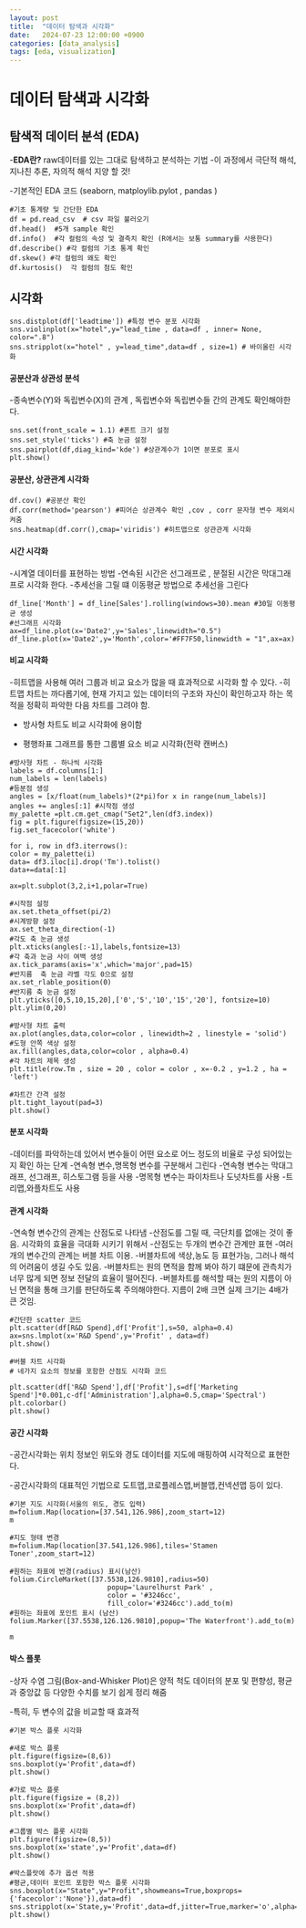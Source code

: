 ```yaml
---
layout: post
title:  "데이터 탐색과 시각화"
date:   2024-07-23 12:00:00 +0900
categories: [data_analysis]
tags: [eda, visualization]
---
```


# 데이터 탐색과 시각화 

## 탐색적 데이터 분석 (EDA)
-**EDA란?**
raw데이터를 있는 그대로 탐색하고 분석하는 기법 
-이 과정에서 극단적 해석, 지나친 추론, 자의적 해석 지양 할 것!

-기본적인 EDA 코드 (seaborn, matploylib.pylot , pandas )
``` 
#기초 통계량 및 간단한 EDA
df = pd.read_csv  # csv 파일 불러오기
df.head()  #5개 sample 확인
df.info()  #각 컬럼의 속성 및 결측치 확인 (R에서는 보통 summary를 사용한다)
df.describe() #각 컬럼의 기초 통계 확인 
df.skew() #각 컬럼의 왜도 확인
df.kurtosis()  각 컬럼의 첨도 확인 
```

## 시각화 
```
sns.distplot(df['leadtime']) #특정 변수 분포 시각화
sns.violinplot(x="hotel",y="lead_time , data=df , inner= None, color=".8")
sns.stripplot(x="hotel" , y=lead_time",data=df , size=1) # 바이올린 시각화 
```
#### 공분산과 상관성 분석 
-종속변수(Y)와 독립변수(X)의 관계 , 독립변수와 독립변수들 간의 관계도 확인해야한다.
```
sns.set(front_scale = 1.1) #폰트 크기 설정
sns.set_style('ticks') #축 눈금 설정
sns.pairplot(df,diag_kind='kde') #상관계수가 1이면 분포로 표시
plt.show()
```
#### 공분산, 상관관계 시각화 
``` 
df.cov() #공분산 확인 
df.corr(method='pearson') #피어슨 상관계수 확인 ,cov , corr 문자형 변수 제외시켜줌 
sns.heatmap(df.corr(),cmap='viridis') #히트맵으로 상관관계 시각화 
```

#### 시간 시각화
-시계열 데이터를 표현하는 방법 
-연속된 시간은 선그래프로 , 분절된 시간은 막대그래프로 시각화 한다.
-추세선을 그릴 떄 이동평균 방법으로 추세선을 그린다
```
df_line['Month'] = df_line[Sales'].rolling(windows=30).mean #30일 이동평균 생성
#선그래프 시각화 
ax=df_line.plot(x='Date2',y='Sales',linewidth="0.5") 
df_line.plot(x='Date2',y='Month',color='#FF7F50,linewidth = "1",ax=ax)
```
#### 비교 시각화 
-히트맵을 사용해 여러 그룹과 비교 요소가 많을 때 효과적으로 시각화 할 수 있다. 
-히트맵 차트는 까다롭기에, 현재 가지고 있는 데이터의 구조와 자신이 확인하고자 하는 목적을 정확히 파악한 다음 차트를 그려야 함.

- 방사형 차트도 비교 시각화에 용이함


- 평행좌표 그래프를 통한 그룹별 요소 비교 시각화(전략 캔버스)



```
#방사형 차트 - 하나씩 시각화
labels = df.columns[1:]
num_labels = len(labels)
#등분점 생성
angles = [x/float(num_labels)*(2*pi)for x in range(num_labels)]
angles += angles[:1] #시작점 생성
my_palette =plt.cm.get_cmap("Set2",len(df3.index))
fig = plt.figure(figsize=(15,20))
fig.set_facecolor('white')

for i, row in df3.iterrows():
color = my_palette(i)
data= df3.iloc[i].drop('Tm').tolist()
data+=data[:1]

ax=plt.subplot(3,2,i+1,polar=True)

#시작점 설정
ax.set.theta_offset(pi/2)
#시계방향 설정
ax.set_theta_direction(-1)
#각도 축 눈금 생성
plt.xticks(angles[:-1],labels,fontsize=13)
#각 축과 눈금 사이 여백 생성
ax.tick_params(axis='x',which='major',pad=15)
#반지름  축 눈금 라벨 각도 0으로 설정
ax.set_rlable_position(0)
#반지름 축 눈금 설정
plt.yticks([0,5,10,15,20],['0','5','10','15','20'], fontsize=10)
plt.ylim(0,20)

#방사형 차트 출력 
ax.plot(angles,data,color=color , linewidth=2 , linestyle = 'solid')
#도형 안쪽 색상 설정
ax.fill(angles,data,color=color , alpha=0.4)
#각 차트의 제목 생성
plt.title(row.Tm , size = 20 , color = color , x=-0.2 , y=1.2 , ha = 'left')

#차트간 간격 설정
plt.tight_layout(pad=3)
plt.show()
```
#### 분포 시각화 
-데이터를 파악하는데 있어서 변수들이 어떤 요소로 어느 정도의 비율로 구성 되어있는지 확인 하는 단계
-연속형 변수,명목형 변수를 구분해서 그린다
-연속형 변수는 막대그래프, 선그래프, 히스토그램 등을 사용 
-명목형 변수는 파이차트나 도넛차트를 사용
-트리맵,와플차트도 사용 


#### 관계 시각화 
-연속형 변수간의 관계는 산점도로 나타냄 
-산점도를 그릴 때, 극단치를 없애는 것이 좋음. 시각화의 효율을 극대화 시키기 위해서 
-산점도는 두개의 변수간 관계만 표현 
-여러개의 변수간의 관계는 버블 차트 이용.
-버블차트에 색상,농도 등 표현가능, 그러나 해석의 어려움이 생길 수도 있음. 
-버블차트는 원의 면적을 함께 봐야 하기 떄문에 관측치가 너무 많게 되면 정보 전달의 효율이 떨어진다. 
-버블차트를 해석할 때는 원의 지름이 아닌 면적을 통해 크기를 판단하도록 주의해야한다. 지름이 2배 크면 실제 크기는 4배가 큰 것임.
```
#간단한 scatter 코드 
plt.scatter(df[R&D Spend],df['Profit'],s=50, alpha=0.4)
ax=sns.lmplot(x='R&D Spend',y='Profit' , data=df)
plt.show()

```

```
#버블 차트 시각화
# 네가지 요소의 정보를 포함한 산점도 시각화 코드 

plt.scatter(df['R&D Spend'],df['Profit'],s=df['Marketing Spend']*0.001,c-df['Administration'],alpha=0.5,cmap='Spectral')
plt.colorbar()
plt.show()
```
#### 공간 시각화 
-공간시각화는 위치 정보인 위도와 경도 데이터를 지도에 매핑하여 시각적으로 표현한다.

-공간시각화의 대표적인 기법으로 도트맵,코로플레스맵,버블맵,컨넥션맵 등이 있다.


```
#기본 지도 시각화(서울의 위도, 경도 입력)
m=folium.Map(location=[37.541,126.986],zoom_start=12)
m

#지도 형태 변경
m=folium.Map(location[37.541,126.986],tiles='Stamen Toner',zoom_start=12)

#원하는 좌표에 반경(radius) 표시(남산)
folium.CircleMarket([37.5538,126.9810],radius=50)
                        popup='Laurelhurst Park' , 
                        color = '#3246cc',
                        fill_color='#3246cc').add_to(m)
#원하는 좌표에 포인트 표시 (남산)
folium.Marker([37.5538,126.126.9810],popup='The Waterfront').add_to(m)

m
```
#### 박스 플롯
-상자 수염 그림(Box-and-Whisker Plot)은 양적 척도 데이터의 분포 및 편향성, 평균과 중앙값 등 다양한 수치를 보기 쉽게 정리 해줌 

-특히, 두 변수의 값을 비교할 때 효과적



```
#기본 박스 플롯 시각화

#새로 박스 플롯
plt.figure(figsize=(8,6))
sns.boxplot(y='Profit',data=df)
plt.show()

#가로 박스 플롯
plt.figure(figsize = (8,2))
sns.boxplot(x='Profit',data=df)
plt.show()

#그룹별 박스 플롯 시각화
plt.figure(figsize=(8,5))
sns.boxplot(x='state',y='Profit',data=df)
plt.show()

#박스플랏에 추가 옵션 적용
#평균,데이터 포인트 포함한 박스 플롯 시각화
sns.boxplot(x="State",y="Profit",showmeans=True,boxprops={'facecolor':'None'}),data=df)
sns.stripplot(x='State,y='Profit',data=df,jitter=True,marker='o',alpha=0.5,color='black')
plt.show()

